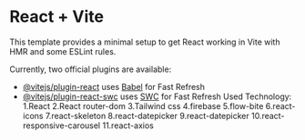 # React + Vite

This template provides a minimal setup to get React working in Vite with HMR and some ESLint rules.

Currently, two official plugins are available:

- [@vitejs/plugin-react](https://github.com/vitejs/vite-plugin-react/blob/main/packages/plugin-react/README.md) uses [Babel](https://babeljs.io/) for Fast Refresh
- [@vitejs/plugin-react-swc](https://github.com/vitejs/vite-plugin-react-swc) uses [SWC](https://swc.rs/) for Fast Refresh
Used Technology:
1.React
2.React router-dom
3.Tailwind css
4.firebase
5.flow-bite
6.react-icons
7.react-skeleton
8.react-datepicker
9.react-datepicker
10.react-responsive-carousel
11.react-axios
